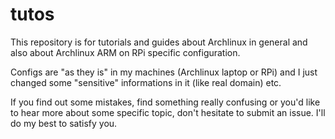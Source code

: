 tutos
=====

This repository is for tutorials and guides about Archlinux in general and also about Archlinux ARM on RPi specific configuration. 

Configs are "as they is" in my machines (Archlinux laptop or RPi) and I just changed some "sensitive" informations in it (like real domain) etc.

If you find out some mistakes, find something really confusing or you'd like to hear more about some specific topic, don't hesitate to submit an issue. I'll do my best to satisfy you. 

